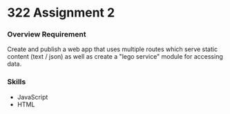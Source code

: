 # 322 Assignment 2

### Overview Requirement
Create and publish a web app that uses multiple routes which serve static content (text / json) as well as create a "lego service" module for accessing data.  

### Skills
- JavaScript
- HTML
